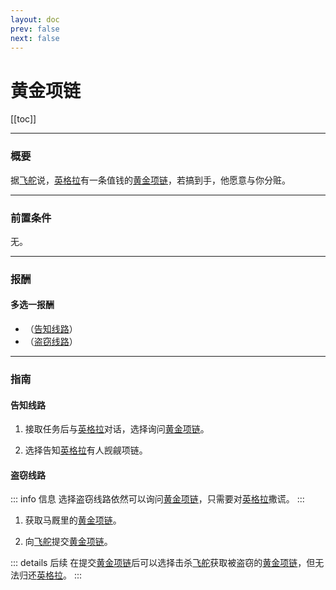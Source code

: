```yaml
---
layout: doc
prev: false
next: false
---
```


# 黄金项链

[[toc]]

---

### 概要

据[飞舵](#/)说，[英格拉](#/)有一条值钱的[黄金项链](#/)，若搞到手，他愿意与你分赃。

---

### 前置条件

无。

---

### 报酬

#### 多选一报酬

- <Badge type="tip" text="+ 英格拉好感" /> <Badge type="danger" text="- 飞舵好感" /> （[告知线路](#告知线路)）
- <Badge type="danger" text="- 飞舵好感" /> （[盗窃线路](#盗窃线路)）

---

### 指南

#### 告知线路

1. 接取任务后与[英格拉](#/)对话，选择询问[黄金项链](#/)。

2. 选择告知[英格拉](#/)有人觊觎项链。

#### 盗窃线路

::: info 信息
选择盗窃线路依然可以询问[黄金项链](#/)，只需要对[英格拉](#/)撒谎。
:::

1. 获取马厩里的[黄金项链](#/)。

2. 向[飞舵](#/)提交[黄金项链](#/)。

::: details 后续 
在提交[黄金项链](#/)后可以选择击杀[飞舵](#/)获取被盗窃的[黄金项链](#/)，但无法归还[英格拉](#/)。
:::
